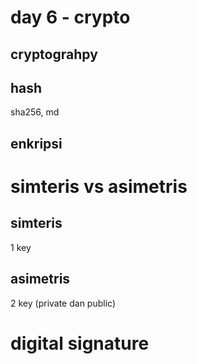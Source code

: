 # day 6 - crypto
## cryptograhpy
## hash
sha256, md

## enkripsi

# simteris vs asimetris
## simteris
1 key

## asimetris
2 key (private dan public)

# digital signature
